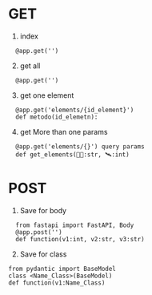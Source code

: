 # GET
1. index
```
  @app.get('')
```
2. get all
```
  @app.get('')
```
3. get one element
```
  @app.get('elements/{id_element}')
  def metodo(id_elemetn):
```

4. get More than one params
```
  @app.get('elements/{}') query params
  def get_elements(🧑‍🚀:str, 🛰️:int)
```

# POST
1. Save for body
```
  from fastapi import FastAPI, Body
  @app.post('')
  def function(v1:int, v2:str, v3:str)

```
2. Save for class
```
from pydantic import BaseModel
class <Name_Class>(BaseModel)
def function(v1:Name_Class)

```
